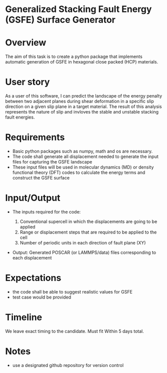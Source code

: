 # Generalized Stacking Fault Energy (GSFE) Surface Generator


# Overview

The aim of this task is to create a python package that implements automatic generation of GSFE in hexagonal close packed (HCP) materials. 

# User story

As a user of this software, I can predict the landscape of the energy penalty
between two adjacent planes during shear deformation in a specific slip
direction on a given slip plane in a target material. The result of this analysis represents the nature of slip and invloves the stable and unstable stacking fault energies. 


# Requirements

- Basic python packages such as numpy, math and os are necessary. 
- The code shall generate all displacement needed to generate the input files
  for capturing the GSFE landscape
- These input files will be used in molecular dynamics (MD) or density
  functional theory (DFT) codes to calculate the energy terms and construct the
  GSFE surface

# Input/Output

- The inputs required for the code: 
    1) Conventional supercell in which the displacements are going to be applied
    2) Range or displacement steps that are required to be applied to the cell
    3) Number of periodic units in each direction of fault plane (XY) 

- Output: Generated POSCAR (or LAMMPS/data) files corresponding to each
  displacement

# Expectations

- the code shall be able to suggest realistic values for GSFE
- test case would be provided


# Timeline

We leave exact timing to the candidate. Must fit Within 5 days total.

# Notes

- use a designated github repository for version control

